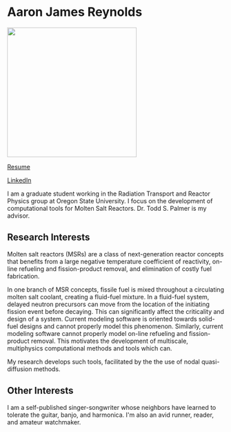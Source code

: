 # Aaron James Reynolds

<img src="{{ site.url }}users/reynolaa/images/gitpic.jpg" height="300">

[Resume](./files/Resume_AJR.pdf)

[LinkedIn](https://www.linkedin.com/in/aaron-james-reynolds-23b0b9a1/)

I am a graduate student working in the Radiation Transport and Reactor Physics group at Oregon State University.
I focus on the development of computational tools for Molten Salt Reactors. Dr. Todd S. Palmer is my advisor.

## Research Interests

Molten salt reactors (MSRs) are a class of next-generation reactor concepts that benefits from a large negative
temperature coefficient of reactivity, on-line refueling and fission-product removal, and elimination of costly fuel fabrication.

In one branch of MSR concepts, fissile fuel is mixed throughout a circulating molten salt coolant,
creating a fluid-fuel mixture. In a fluid-fuel system, delayed neutron precursors can move from the location
of the initiating fission event before decaying. This can significantly affect the criticality and design of a system. Current modeling software is oriented towards solid-fuel designs and cannot properly model this phenomenon. Similarly, current modeling software cannot properly model on-line refueling and fission-product removal. This motivates the development of multiscale, multiphysics computational methods and tools which can.

My research develops such tools, facilitated by the the use of nodal quasi-diffusion methods.

## Other Interests

I am a self-published singer-songwriter whose neighbors have learned to tolerate the guitar, banjo, and harmonica.
I'm also an avid runner, reader, and amateur watchmaker.